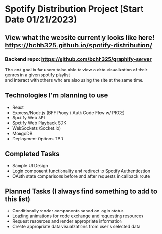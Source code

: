 # Spotify Distribution Project (Start Date 01/21/2023)

## **View what the website currently looks like here! https://bchh325.github.io/spotify-distribution/**
### **Backend repo: https://github.com/bchh325/graphify-server**

The end goal is for users to be able to view a data visualization of their genres in a given spotify playlist <br>
and interact with others who are also using the site at the same time.

## Technologies I'm planning to use
* React
* Express/Node.js (BFF Proxy / Auth Code Flow w/ PKCE)
* Spotify Web API
* Spotify Web Playback SDK
* WebSockets (Socket.io)
* MongoDB
* Deployment Options TBD

## Completed Tasks
* Sample UI Design
* Login component functionality and redirect to Spotify Authentication
* OAuth state comparisons before and after requests in callback route

## Planned Tasks (I always find something to add to this list)
* Conditionally render components based on login status
* Loading animations for code exchange and requesting resources
* Request resources and render appropriate information
* Create appropriate data visualzations from user's selected data
